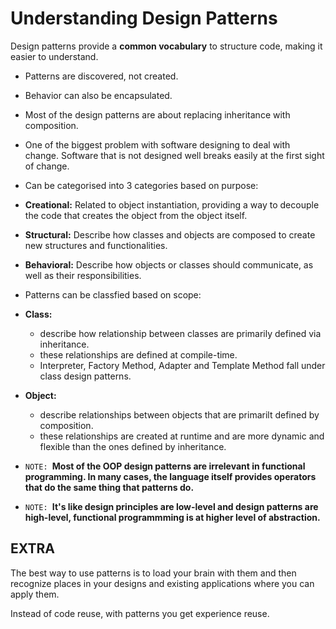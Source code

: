 # Understanding Design Patterns

Design patterns provide a **common vocabulary** to structure code, making it easier to understand.

- Patterns are discovered, not created.

- Behavior can also be encapsulated.

- Most of the design patterns are about replacing inheritance with composition.

- One of the biggest problem with software designing to deal with change. Software that is not designed well breaks easily at the first sight of change.

- Can be categorised into 3 categories based on purpose:

- **Creational:** Related to object instantiation, providing a way to decouple the code that creates the object from the object itself.
- **Structural:** Describe how classes and objects are composed to create new structures and functionalities.
- **Behavioral:** Describe how objects or classes should communicate, as well as their responsibilities.

- Patterns can be classfied based on scope:

- **Class:**

  - describe how relationship between classes are primarily defined via inheritance.
  - these relationships are defined at compile-time.
  - Interpreter, Factory Method, Adapter and Template Method fall under class design patterns.

- **Object:**

  - describe relationships between objects that are primarilt defined by composition.
  - these relationships are created at runtime and are more dynamic and flexible than the ones defined by inheritance.

- `NOTE: `**Most of the OOP design patterns are irrelevant in functional programming. In many cases, the language itself provides operators that do the same thing that patterns do.**

- `NOTE: `**It's like design principles are low-level and design patterns are high-level, functional programmming is at higher level of abstraction.**

## EXTRA

The best way to use patterns is to load your brain with them and then recognize places in your designs and existing applications where you can apply them.

Instead of code reuse, with patterns you get experience reuse.
